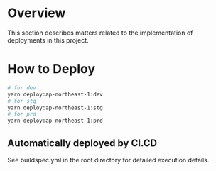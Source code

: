 # Overview

This section describes matters related to the implementation of deployments in this project.

# How to Deploy

```bash
# for dev
yarn deploy:ap-northeast-1:dev
# for stg
yarn deploy:ap-northeast-1:stg
# for prd
yarn deploy:ap-northeast-1:prd
```

## Automatically deployed by CI.CD

See buildspec.yml in the root directory for detailed execution details.
